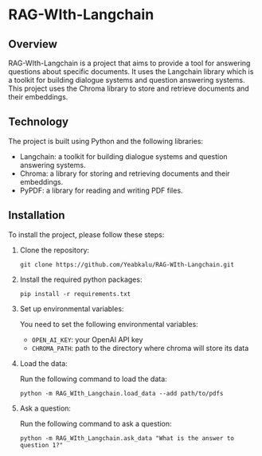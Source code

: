 # RAG-WIth-Langchain

## Overview

RAG-WIth-Langchain is a project that aims to provide a tool for answering questions about specific documents. It uses the Langchain library which is a toolkit for building dialogue systems and question answering systems. This project uses the Chroma library to store and retrieve documents and their embeddings.

## Technology

The project is built using Python and the following libraries:

- Langchain: a toolkit for building dialogue systems and question answering systems.
- Chroma: a library for storing and retrieving documents and their embeddings.
- PyPDF: a library for reading and writing PDF files.

## Installation

To install the project, please follow these steps:

1. Clone the repository:
   
   
    `git clone https://github.com/Yeabkalu/RAG-WIth-Langchain.git`

2. Install the required python packages:
    
    `pip install -r requirements.txt`

3. Set up environmental variables:

    You need to set the following environmental variables:

    - `OPEN_AI_KEY`: your OpenAI API key
    - `CHROMA_PATH`: path to the directory where chroma will store its data

4. Load the data:

    Run the following command to load the data:

    `python -m RAG_WIth_Langchain.load_data --add path/to/pdfs`

5. Ask a question:

    Run the following command to ask a question:
    
    `python -m RAG_WIth_Langchain.ask_data "What is the answer to question 1?"`
